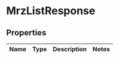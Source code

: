
# MrzListResponse

## Properties
Name | Type | Description | Notes
------------ | ------------- | ------------- | -------------



